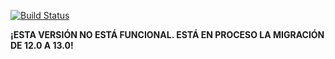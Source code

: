 [![Build Status](https://travis-ci.com/odoocr/l10n_cr.svg?branch=12.0)](https://travis-ci.com/odoocr/l10n_cr)

**¡ESTA VERSIÓN NO ESTÁ FUNCIONAL. ESTÁ EN PROCESO LA MIGRACIÓN DE 12.0 A 13.0!**
